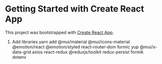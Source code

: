 # Getting Started with Create React App

This project was bootstrapped with [Create React App](https://github.com/facebook/create-react-app).

1. Add libraries
   yarn add @mui/material @mui/icons-material @emotion/react @emotion/styled react-router-dom formic yup @mui/x-data-grid axios react-redux @reduxjs/toolkit redux-persist formik dotenv
